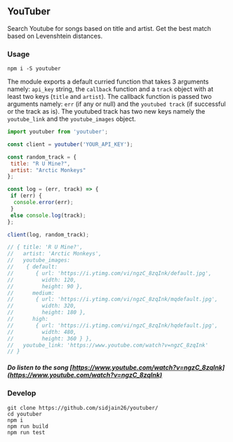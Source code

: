 ## YouTuber
Search Youtube for songs based on title and artist. Get the best match based on Levenshtein distances.

### Usage
```
npm i -S youtuber
```

The module exports a default curried function that takes 3 arguments namely: `api_key` string, the `callback` function and a `track` object with at least two keys (`title` and `artist`). The callback function is passed two arguments namely: `err` (if any or null) and the `youtubed track` (if successful or the track as is). The youtubed track has two new keys namely the `youtube_link` and the `youtube_images` object.

```javascript
import youtuber from 'youtuber';

const client = youtuber('YOUR_API_KEY');

const random_track = {
 title: "R U Mine?",
 artist: "Arctic Monkeys"
};

const log = (err, track) => {
 if (err) {
  console.error(err);
 }
 else console.log(track);
};

client(log, random_track);

// { title: 'R U Mine?',
//   artist: 'Arctic Monkeys',
//   youtube_images:
//    { default:
//       { url: 'https://i.ytimg.com/vi/ngzC_8zqInk/default.jpg',
//         width: 120,
//         height: 90 },
//      medium:
//       { url: 'https://i.ytimg.com/vi/ngzC_8zqInk/mqdefault.jpg',
//         width: 320,
//         height: 180 },
//      high:
//       { url: 'https://i.ytimg.com/vi/ngzC_8zqInk/hqdefault.jpg',
//         width: 480,
//         height: 360 } },
//   youtube_link: 'https://www.youtube.com/watch?v=ngzC_8zqInk'
// }

```

##### Do listen to the song [https://www.youtube.com/watch?v=ngzC_8zqInk](https://www.youtube.com/watch?v=ngzC_8zqInk)

### Develop
```
git clone https://github.com/sidjain26/youtuber/
cd youtuber
npm i
npm run build
npm run test 
```
